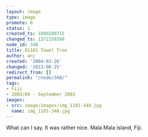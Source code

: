 ```yaml
---
layout: image
type: image
promote: 0
status: 1
created_ts: 1080280715
changed_ts: 1372159360
node_id: 348
title: 01101 Towel Tree
author: anj
created: '2004-03-26'
changed: '2013-06-25'
redirect_from: []
permalink: "/node/348/"
tags:
- Fiji
- 2003/09 - September 2003
images:
- src: image/images/img_1101-348.jpg
  name: img_1101-348.jpg
---
```

What can I say.  It was rather nice.  Mala Mala island, Fiji.

